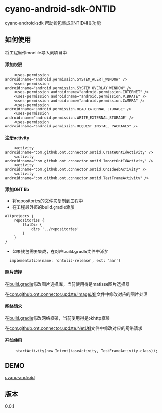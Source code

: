# cyano-android-sdk-ONTID
cyano-android-sdk 帮助钱包集成ONTID相关功能

## 如何使用
将工程当作module导入到项目中

#### 添加权限
 
```
    <uses-permission android:name="android.permission.SYSTEM_ALERT_WINDOW" />
    <uses-permission android:name="android.permission.SYSTEM_OVERLAY_WINDOW" />
    <uses-permission android:name="android.permission.INTERNET" />
    <uses-permission android:name="android.permission.VIBRATE" />
    <uses-permission android:name="android.permission.CAMERA" />
    <uses-permission android:name="android.permission.READ_EXTERNAL_STORAGE" />
    <uses-permission android:name="android.permission.WRITE_EXTERNAL_STORAGE" />
    <uses-permission android:name="android.permission.REQUEST_INSTALL_PACKAGES" />
```

#### 注册activity
 
```
    <activity android:name="com.github.ont.connector.ontid.CreateOntIdActivity" />
    <activity android:name="com.github.ont.connector.ontid.ImportOntIdActivity" />
    <activity android:name="com.github.ont.connector.ontid.OntIdWebActivity" />
    <activity android:name="com.github.ont.connector.ontid.TestFrameActivity" />
```

#### 添加ONT lib
* 将repositories的文件夹复制到工程中
* 在工程最外部的build.gradle添加
```
allprojects {
    repositories {
        flatDir {
            dirs '../repositories'
        }
    }
}
```
* 如果钱包需要集成，在对应build.gradle文件中添加
```
  implementation(name: 'ontolib-release', ext: 'aar')
```

#### 照片选择
在[build.gradle](https://github.com/ontio-cyano/cyano-android-sdk/blob/master/cyano_lib/build.gradle)修改图片选择库，当前使用得是matisse图片选择器

在[com.github.ont.connector.update.ImageUtil](https://github.com/ontio-cyano/cyano-android-sdk/blob/master/cyano_lib/src/main/java/com/github/ont/connector/update/ImageUtil.java)文件中修改对应的图片处理

#### 网络请求
在[build.gradle](https://github.com/ontio-cyano/cyano-android-sdk/blob/master/cyano_lib/build.gradle)修改网络框架，当前使用得是okhttp框架

在[com.github.ont.connector.update.NetUtil](https://github.com/ontio-cyano/cyano-android-sdk/blob/master/cyano_lib/src/main/java/com/github/ont/connector/update/NetUtil.java)文件中修改对应的网络请求

#### 开始使用
```
     startActivity(new Intent(baseActivity, TestFrameActivity.class));
```

## DEMO
[cyano-android](https://github.com/ontio-cyano/cyano-android)

## 版本
0.0.1
